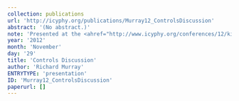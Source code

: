 ```yaml
---
collection: publications
url: 'http://icyphy.org/publications/Murray12_ControlsDiscussion'
abstract: '(No abstract.)'
note: 'Presented at the <ahref="http://www.icyphy.org/conferences/12/kickoff/index.htm">iCyPhy Kickoff</a>, November 29 & 30, 2012,Berkeley.'
year: '2012'
month: 'November'
day: '29'
title: 'Controls Discussion'
author: 'Richard Murray'
ENTRYTYPE: 'presentation'
ID: 'Murray12_ControlsDiscussion'
paperurl: []
---
```

